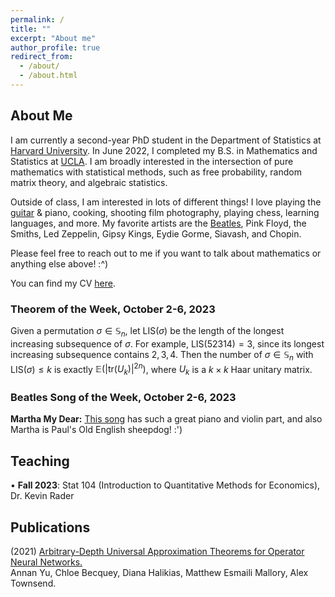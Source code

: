 ```yaml
---
permalink: /
title: ""
excerpt: "About me"
author_profile: true
redirect_from: 
  - /about/
  - /about.html
---
```

## About Me

I am currently a second-year PhD student in the Department of Statistics at [Harvard University](https://statistics.fas.harvard.edu/). In June 2022, I completed my B.S. in Mathematics and Statistics at [UCLA](https://ww3.math.ucla.edu/). I am broadly interested in the intersection of pure mathematics with statistical methods, such as free probability, random matrix theory, and algebraic statistics.

Outside of class, I am interested in lots of different things! I love playing the [guitar](https://mattesmaili.github.io/files/guitar.png) & piano, cooking, shooting film photography, playing chess, learning languages, and more. My favorite artists are the [Beatles](https://open.spotify.com/playlist/07ZKf7841juhmGlI6LMfBd?si=4511ac89f1d14618), Pink Floyd, the Smiths, Led Zeppelin, Gipsy Kings, Eydie Gorme, Siavash, and Chopin.

Please feel free to reach out to me if you want to talk about mathematics or anything else above! :^)

You can find my CV [here](https://mattesmaili.github.io/files/Matthew_Resume.pdf).

### Theorem of the Week, October 2-6, 2023

Given a permutation $\sigma \in \mathbb{S}_n$, let $\text{LIS}(\sigma)$ be the length of the longest increasing subsequence of $\sigma$. For example, $\text{LIS}(52314) = 3$, since its longest increasing subsequence contains $2, 3, 4$. Then the number of $\sigma \in \mathbb{S}_n$ with $\text{LIS}(\sigma) \leq k$ is exactly $\mathbb E\left(|\text{tr}(U_k)|^{2n}\right)$, where $U_k$ is a $k\times k$ Haar unitary matrix.

### Beatles Song of the Week, October 2-6, 2023

**Martha My Dear:** [This song](https://open.spotify.com/track/1swmf4hFMJYRNA8Rq9PVaW?si=0230d09e57544620) has such a great piano and violin part, and also Martha is Paul's Old English sheepdog! :')

## Teaching

• **Fall 2023**: Stat 104 (Introduction to Quantitative Methods for Economics), Dr. Kevin Rader

## Publications

(2021) [Arbitrary-Depth Universal Approximation Theorems for Operator Neural Networks.](https://arxiv.org/abs/2109.11354)  
Annan Yu, Chloe Becquey, Diana Halikias, Matthew Esmaili Mallory, Alex Townsend.

